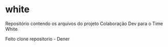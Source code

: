 # white
Repositório contendo os arquivos do projeto Colaboração Dev para o Time White 

Feito clone repositorio - Dener 
